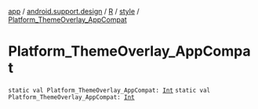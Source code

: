 [app](../../../index.md) / [android.support.design](../../index.md) / [R](../index.md) / [style](index.md) / [Platform_ThemeOverlay_AppCompat](.)

# Platform_ThemeOverlay_AppCompat

`static val Platform_ThemeOverlay_AppCompat: `[`Int`](https://kotlinlang.org/api/latest/jvm/stdlib/kotlin/-int/index.html)
`static val Platform_ThemeOverlay_AppCompat: `[`Int`](https://kotlinlang.org/api/latest/jvm/stdlib/kotlin/-int/index.html)